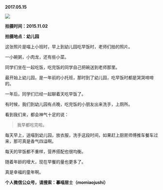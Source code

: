 
          
**2017.05.15**

![](http://imglf1.nosdn.127.net/img/aUU5M1B5TFMyMk5JUHFKWm9ob1N3eC8zQmlNSXMxYVVERmtyZDZJb1VlTT0.jpg)


**拍摄时间：2015.11.02**

**拍摄地点：幼儿园**

这张照片是喵上小班时，早上到幼儿园吃早饭时，老师们拍的照片。

一小碗粥，小肉龙，还有些小菜。

同学们坐在一起吃饭，吃完饭的同学自己把碗送到老师那里。

最开始上幼儿园，是一年前的小托班，那时到了幼儿园，吃早饭时都是哭哭啼啼的。

一年后，同学们已经一起聊着天吃早饭了。

有时候，我们到幼儿园有点晚，吃完饭的小朋友出来洗手，上厕所。

看到我们来，都会神气十足的说：
>我早都吃完啦。


每天早上，送喵到幼儿园，放衣服，洗手这段时间，如果赶上厨房师傅推车餐车过来，那可真是香气四溢啊。

每天的早饭都不重样，营养搭配也很均衡。

随着年龄的增大，现在早餐的量也更多了。

真是幸福的童年啊。


**个人微信公众号，请搜索：摹喵居士（momiaojushi）**

        